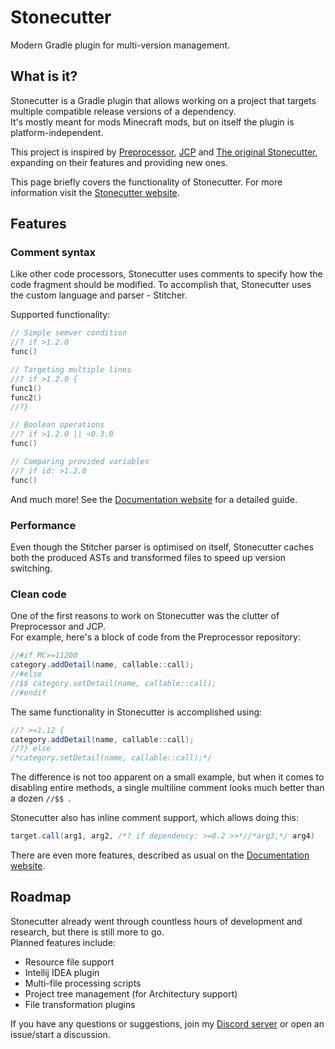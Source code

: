 # Stonecutter
Modern Gradle plugin for multi-version management.

## What is it?
Stonecutter is a Gradle plugin that allows working on a project that targets multiple compatible release versions of a dependency.  
It's mostly meant for mods Minecraft mods, but on itself the plugin is platform-independent.

This project is inspired by [Preprocessor](https://github.com/ReplayMod/preprocessor), [JCP](https://github.com/raydac/java-comment-preprocessor) and [The original Stonecutter](https://github.com/SHsuperCM/Stonecutter), 
expanding on their features and providing new ones.

This page briefly covers the functionality of Stonecutter. For more information visit the [Stonecutter website](https://stonecutter.kikugie.dev/).

## Features
### Comment syntax
Like other code processors, Stonecutter uses comments to specify how the code fragment should be modified. 
To accomplish that, Stonecutter uses the custom language and parser - Stitcher.  

Supported functionality:
```kotlin
// Simple semver condition
//? if >1.2.0
func()

// Targeting multiple lines
//? if >1.2.0 {
func1()
func2()
//?}

// Boolean operations
//? if >1.2.0 || <0.3.0
func()

// Comparing provided variables
//? if id: >1.2.0
func()
```

And much more! See the [Documentation website](https://stonecutter.kikugie.dev/stonecutter/introduction.html) for a detailed guide.

### Performance
Even though the Stitcher parser is optimised on itself, Stonecutter caches both the produced ASTs and transformed files to speed up version switching.

### Clean code
One of the first reasons to work on Stonecutter was the clutter of Preprocessor and JCP.  
For example, here's a block of code from the Preprocessor repository:
```java
//#if MC>=11200
category.addDetail(name, callable::call);
//#else
//$$ category.setDetail(name, callable::call);
//#endif
```
The same functionality in Stonecutter is accomplished using:
```java
//? >=1.12 {
category.addDetail(name, callable::call);
//?} else 
/*category.setDetail(name, callable::call);*/
```
The difference is not too apparent on a small example, but when it comes to disabling entire methods, 
a single multiline comment looks much better than a dozen `//$$ `.

Stonecutter also has inline comment support, which allows doing this:
```java
target.call(arg1, arg2, /*? if dependency: >=0.2 >>*//*arg3,*/ arg4)
```

There are even more features, described as usual on the [Documentation website](https://stonecutter.kikugie.dev/stonecutter/introduction.html).

## Roadmap
Stonecutter already went through countless hours of development and research, but there is still more to go.  
Planned features include:
- Resource file support
- Intellij IDEA plugin
- Multi-file processing scripts
- Project tree management (for Architectury support)
- File transformation plugins

If you have any questions or suggestions, join my [Discord server](https://discord.gg/TBgNUCfryS) or open an issue/start a discussion.